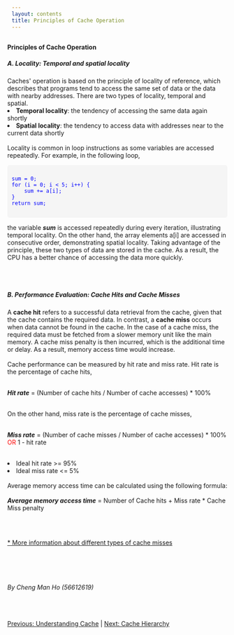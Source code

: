 ```yaml
---
layout: contents
title: Principles of Cache Operation
---
```

<style>
	pre {
            background-color: #f5f5f5;
            padding: 10px;
            font-size: 14px;
            color: #333;
            border-radius: 5px;
        }

        code {
            color: blue;
        }

        .comment {
            color: green;
            font-style: italic;
        }
</style>

<body>
<h4><b>Principles of Cache Operation</b></h4>

<h5><b>A. Locality: Temporal and spatial locality</b></h5>

<div class="bodytext">
⁤Caches' operation is based on the principle of locality of reference, which describes that programs tend to access the same set of data or the data with nearby addresses. There are two types of locality, temporal and spatial. <br/>

<li><b>Temporal locality</b>: the tendency of accessing the same data again shortly </li>
<li><b>Spatial locality</b>: the tendency to access data with addresses near to the current data shortly</li>
<br/>
Locality is common in loop instructions as some variables are accessed repeatedly. For example, in the following loop, <br/>

<pre>
<code>
sum = 0;
for (i = 0; i < 5; i++) {
	sum += a[i];
}
return sum;
</code>
</pre>

the variable <i><b>sum</b></i> is accessed repeatedly during every iteration, illustrating temporal locality. On the other hand, the array elements a[i] are accessed in consecutive order, demonstrating spatial locality.
Taking advantage of the principle, these two types of data are stored in the cache. As a result, the CPU has a better chance of accessing the data more quickly. 

<br/> <br/>

<h5><b>B. Performance Evaluation: Cache Hits and Cache Misses</b></h5>

A <b>cache hit</b> refers to a successful data retrieval from the cache, given that the cache contains the required data. In contrast, a <b>cache miss</b> occurs when data cannot be found in the cache. In the case of a cache miss, the required data must be fetched from a slower memory unit like the main memory. A cache miss penalty is then incurred, which is the additional time or delay. As a result, memory access time would increase.<br/> <br/>
Cache performance can be measured by hit rate and miss rate. Hit rate is the percentage of cache hits, <br/> <br/>

<b><i>Hit rate</i></b> =  (Number of cache hits / Number of cache accesses) * 100% <br/><br/>

On the other hand, miss rate is the percentage of cache misses, <br/><br/>

<b><i>Miss rate</i></b> =  (Number of cache misses / Number of cache accesses) * 100%  <span style="color: red;">  OR  </span>  1 - hit rate <br/><br/>

<li>Ideal hit rate >= 95%</li>
<li>Ideal miss rate <= 5%</li>
<br/>
Average memory access time can be calculated using the following formula: <br/> <br/>
<b><i>Average memory access time</i></b> = Number of Cache hits + Miss rate * Cache Miss penalty

<br/><br/>

<a href="https://www.hostinger.com/tutorials/cache-miss#What_Is_a_Cache_Miss">* More information about different types of cache misses</a>

<br/> <br/> <br/>
<h6>By Cheng Man Ho (56612619)</h6>
<br/> <br/>
<div class="middle">
<a href="https://cs1102proj-cache.github.io/CS1102/contents/understanding_cache.html">Previous: Understanding Cache</a> |
<a href="https://cs1102proj-cache.github.io/CS1102/contents/cache_hierarchy.html">Next: Cache Hierarchy</a></b>
<br/> 
